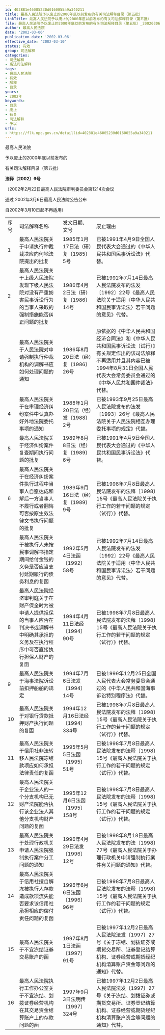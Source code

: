 ```yaml
---
id: 402881e46005230d0160055a9a340211
title: 最高人民法院予以废止的2000年底以前发布的有关司法解释目录（第五批）
LinkTitle: 最高人民法院予以废止的2000年底以前发布的有关司法解释目录（第五批）
file: 最高人民法院予以废止的2000年底以前发布的有关司法解释目录（第五批）_20020306_402881e46005230d0160055a9a340211.docx
author: 最高人民法院
date: '2002-03-06'
publication_date: '2002-03-06'
effective_date: '2002-03-10'
status: 有效
group: 司法解释
categories:
- 司法解释
- 高法司法解释
tags:
- 最高人民法院
- 有效
- 解释
- 目录
years:
- 2002年
keywords:
- 目录
- 废止
- 有关
- 司法解释
- 予以
urls:
- https://flk.npc.gov.cn/detail?id=402881e46005230d0160055a9a340211
---
```


最高人民法院

予以废止的2000年底以前发布的

有关司法解释目录（第五批）

**法释〔2002〕6号**

（2002年2月22日最高人民法院审判委员会第1214次会议

通过 2002年3月6日最高人民法院公告公布

自2002年3月10日起不再适用）

|  |  |  |  |
| --- | --- | --- | --- |
| 序号 | 司法解释名称 | 发文日期、文号 | 废止理由 |
| 1 | 最高人民法院关于申请执行仲裁裁决应向何地法院提出的批复 | 1985年1月17日法（研）复〔1985〕5号 | 已被1991年4月9日全国人民代表大会通过的《中华人民共和国民事诉讼法》代替。 |
| 2 | 最高人民法院关于上级人民法院发现下级人民法院对没有严重妨害民事诉讼行为的当事人采取的强制措施能否纠正问题的批复 | 1986年4月2日法（研）复〔1986〕14号 | 已被1992年7月14日最高人民法院发布的法发〔1992〕22号《最高人民法院关于适用〈中华人民共和国民事诉讼法〉若干问题的意见》代替。 |
| 3 | 最高人民法院关于人民法院对申请强制执行仲裁机构的调解书应如何处理问题的通知 | 1986年8月20日法（经）复〔1986〕26号 | 原依据的《中华人民共和国经济合同法》和《中华人民共和国民事诉讼法（试行）》有关规定作出的该司法解释不再适用并且其内容已被1994年8月31日全国人民代表大会常务委员会通过的《中华人民共和国仲裁法》代替。 |
| 4 | 最高人民法院关于在审理经济纠纷案件中认真办好外地法院委托事项的通知 | 1988年1月20日法（经）发〔1988〕2号 | 已被1993年9月25日最高人民法院发布的法发〔1993〕26号《最高人民法院关于人民法院相互办理委托事项的规定》代替。 |
| 5 | 最高人民法院关于经济纠纷案件复查期间执行问题的批复 | 1989年8月8日法（经）复〔1989〕6号 | 已被1991年4月9日全国人民代表大会通过的《中华人民共和国民事诉讼法》代替。 |
| 6 | 最高人民法院关于在经济纠纷案件执行过程中当事人自愿达成和解后一方当事人不履行或者翻悔可否按原生效法律文书执行问题的批复 | 1989年9月16日法（经）复〔1989〕9号 | 已被1998年7月8日最高人民法院发布的法释〔1998〕15号《最高人民法院关于执行工作的若干问题的规定（试行）》代替。 |
| 7 | 最高人民法院关于被执行人未按民事调解书指定期间给付金钱的义务是否应当支付延期履行的债务利息的复函 | 1992年5月4日法函〔1992〕58号 | 已被1992年7月14日最高人民法院发布的法发〔1992〕22号《最高人民法院关于适用〈中华人民共和国民事诉讼法〉若干问题的意见》代替。 |
| 8 | 最高人民法院经济审判庭关于在财产保全时为被申请人提供担保的当事人应否在判决书或调解书中明确其承担的义务及在执行程序中可否直接执行担保人财产的复函 | 1994年4月11日法经〔1994〕90号 | 已被1998年7月8日最高人民法院发布的法释〔1998〕15号《最高人民法院关于执行工作的若干问题的规定（试行）》代替。 |
| 9 | 最高人民法院关于海事法院诉讼前扣押船舶的规定 | 1994年7月6日法发〔1994〕14号 | 已被1999年12月25日全国人民代表大会常务委员会通过的《中华人民共和国海事诉讼特别程序法》代替。 |
| 10 | 最高人民法院关于对银行贷款抵押财产执行问题的复函 | 1994年12月16日法经〔1994〕334号 | 已被1998年7月8日最高人民法院发布的法释〔1998〕15号《最高人民法院关于执行工作的若干问题的规定（试行）》代替。 |
| 11 | 最高人民法院关于信用社非法转移人民法院冻结款项应如何承担法律责任的复函 | 1995年5月5日法函〔1995〕51号 | 已被1998年7月8日最高人民法院发布的法释〔1998〕15号《最高人民法院关于执行工作的若干问题的规定（试行）》代替。 |
| 12 | 最高人民法院关于企业法人的一个分支机构已无财产法院能否执行该企业法人其他分支机构财产问题的复函 | 1995年12月6日法函〔1995〕158号 | 已被1998年7月8日最高人民法院发布的法释〔1998〕15号《最高人民法院关于执行工作的若干问题的规定（试行）》代替。 |
| 13 | 最高人民法院关于处理行政机关申请人民法院强制执行案件分工问题的通知 | 1996年4月29日法发〔1996〕12号 | 已被1998年8月18日最高人民法院发布的法〔1998〕77号《最高人民法院关于办理行政机关申请强制执行案件有关问题的通知》代替。 |
| 14 | 最高人民法院关于信用社擅自解冻被执行人存款造成款项流失能否要求该信用社承担相应的偿付责任问题的复函 | 1996年6月6日法函〔1996〕96号 | 已被1998年7月8日最高人民法院发布的法释〔1998〕15号《最高人民法院关于执行工作的若干问题的规定（试行）》代替。 |
| 15 | 最高人民法院关于不宜冻结证券交易账户的函 | 1997年8月1日法函〔1997〕91号 | 已被1997年12月2日最高人民法院法发〔1997〕27号《关于冻结、划拨证券或期货交易所、证券登记结算机构、证券经营或期货经纪机构清算账户资金等问题的通知》代替。 |
| 16 | 最高人民法院执行工作办公室关于不宜冻结、划拨证券经营机构在其交易资金结算账户上的存款问题的函 | 1997年9月3日法明传〔1997〕324号 | 已被1997年12月2日最高人民法院法发〔1997〕27号《关于冻结、划拨证券或期货交易所、证券登记结算机构、证券经营或期货经纪机构清算账户资金等问题的通知》代替。 |
